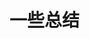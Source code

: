 <!-- * [git 命令总结](./git.md)
* [算法题集锦](./algorithm/leetcode.md)
* [冒泡算法](./algorithm/sort-algorithm/bubble-sort.md)
* [git-rebase详解](./git-rebase/git-rebase.md)
* [终止异步任务](./abort-request.md)
* [CI/CD 概念](./cicd-concepts.md)
* [google 搜索技巧](./google-search.md)
* [google 搜索技巧](./google-search.md)
* [Docker 浅尝辄止](./docker/docker.md) -->


# 一些总结
